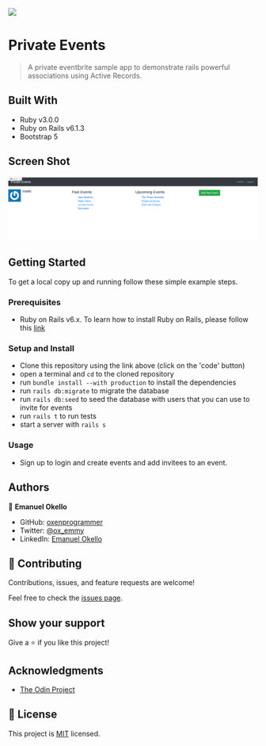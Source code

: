 ![](https://img.shields.io/badge/Microverse-blueviolet)

# Private Events

> A private eventbrite sample app to demonstrate rails powerful associations using Active Records.

## Built With

- Ruby v3.0.0
- Ruby on Rails v6.1.3
- Bootstrap 5

## Screen Shot
![screenshot](./private_events.png)

## Getting Started

To get a local copy up and running follow these simple example steps.

### Prerequisites

- Ruby on Rails v6.x. To learn how to install Ruby on Rails, please follow this [link](https://guides.rubyonrails.org/getting_started.html)

### Setup and Install

- Clone this repository using the link above (click on the 'code' button)
- open a terminal and `cd` to the cloned repository
- run `bundle install --with production` to install the dependencies
- run `rails db:migrate` to migrate the database
- run `rails db:seed` to seed the database with users that you can use to invite for events
- run `rails t` to run tests
- start a server with `rails s`

### Usage

- Sign up to login and create events and add invitees to an event.

## Authors

👤 **Emanuel Okello**

- GitHub: [oxenprogrammer](https://github.com/oxenprogrammer)
- Twitter: [@ox_emmy](https://twitter.com/ox_emmy)
- LinkedIn: [Emanuel Okello](https://www.linkedin.com/in/emanuel-okello/)

## 🤝 Contributing

Contributions, issues, and feature requests are welcome!

Feel free to check the [issues page](https://github.com/oxenprogrammer/private-events/issues).

## Show your support

Give a ⭐️ if you like this project!

## Acknowledgments

- [The Odin Project](https://www.theodinproject.com/courses/ruby-on-rails/lessons/authentication)


## 📝 License

This project is [MIT](LICENSE) licensed.
